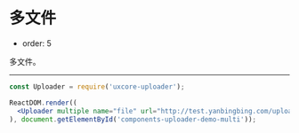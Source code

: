 #  多文件

- order: 5

多文件。

---

````jsx
const Uploader = require('uxcore-uploader');

ReactDOM.render((
  <Uploader multiple name="file" url="http://test.yanbingbing.com/upload.php" />
), document.getElementById('components-uploader-demo-multi'));
````
